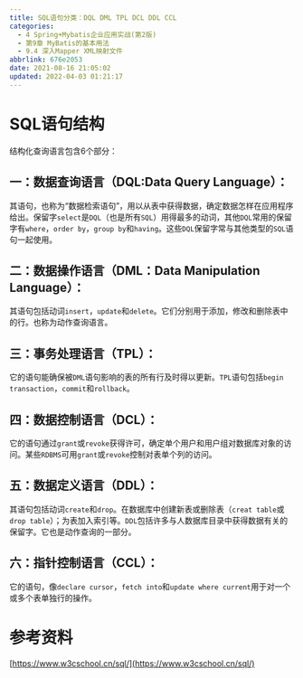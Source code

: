 ```yaml
---
title: SQL语句分类：DQL DML TPL DCL DDL CCL
categories: 
  - 4 Spring+Mybatis企业应用实战(第2版)
  - 第9章 MyBatis的基本用法
  - 9.4 深入Mapper XML映射文件
abbrlink: 676e2053
date: 2021-08-16 21:05:02
updated: 2022-04-03 01:21:17
---
```

# SQL语句结构

结构化查询语言包含6个部分：

## 一：数据查询语言（DQL:Data Query Language）：

其语句，也称为“数据检索语句”，用以从表中获得数据，确定数据怎样在应用程序给出。保留字`select`是`DQL`（也是所有`SQL`）用得最多的动词，其他`DQL`常用的保留字有`where`，`order by`，`group by`和`having`。这些`DQL`保留字常与其他类型的`SQL`语句一起使用。

## 二：数据操作语言（DML：Data Manipulation Language）：

其语句包括动词`insert`，`update`和`delete`。它们分别用于添加，修改和删除表中的行。也称为动作查询语言。

## 三：事务处理语言（TPL）：

它的语句能确保被`DML`语句影响的表的所有行及时得以更新。`TPL`语句包括`begin transaction`，`commit`和`rollback`。

## 四：数据控制语言（DCL）：

它的语句通过`grant`或`revoke`获得许可，确定单个用户和用户组对数据库对象的访问。某些`RDBMS`可用`grant`或`revoke`控制对表单个列的访问。

## 五：数据定义语言（DDL）：

其语句包括动词`create`和`drop`。在数据库中创建新表或删除表（`creat table`或`drop table`）；为表加入索引等。`DDL`包括许多与人数据库目录中获得数据有关的保留字。它也是动作查询的一部分。

## 六：指针控制语言（CCL）：

它的语句，像`declare cursor`，`fetch into`和`update where current`用于对一个或多个表单独行的操作。

# 参考资料
[https://www.w3cschool.cn/sql/](https://www.w3cschool.cn/sql/)
